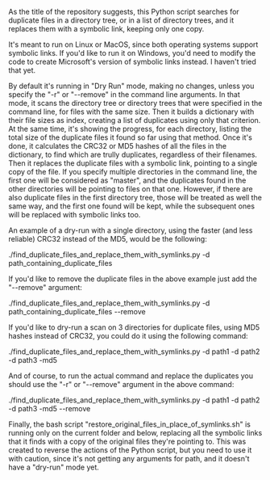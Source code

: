 As the title of the repository suggests, this Python script searches for duplicate files in a directory tree, or in a list of directory trees, and it replaces them with a symbolic link, keeping only one copy.

It's meant to run on Linux or MacOS, since both operating systems support symbolic links.
If you'd like to run it on Windows, you'd need to modify the code to create Microsoft's version of symbolic links instead. 
I haven't tried that yet.

By default it's running in "Dry Run" mode, making no changes, unless you specify the "-r" or "--remove" in the command line arguments.
In that mode, it scans the directory tree or directory trees that were specified in the command line, for files with the same size.
Then it builds a dictionary with their file sizes as index, creating a list of duplicates using only that criterion.
At the same time, it's showing the progress, for each directory, listing the total size of the duplicate files it found so far using that method.
Once it's done, it calculates the CRC32 or MD5 hashes of all the files in the dictionary, to find which are trully duplicates, regardless of their filenames.
Then it replaces the duplicate files with a symbolic link, pointing to a single copy of the file.
If you specify multiple directories in the command line, the first one will be considered as "master",
and the duplicates found in the other directories will be pointing to files on that one.
However, if there are also duplicate files in the first directory tree, those will be treated as well the same way, and the first one found will be kept,
while the subsequent ones will be replaced with symbolic links too.

An example of a dry-run with a single directory, using the faster (and less reliable) CRC32 instead of the MD5, would be the following:

./find_duplicate_files_and_replace_them_with_symlinks.py -d path_containing_duplicate_files

If you'd like to remove the duplicate files in the above example just add the "--remove" argument:

./find_duplicate_files_and_replace_them_with_symlinks.py -d path_containing_duplicate_files --remove

If you'd like to dry-run a scan on 3 directories for duplicate files, using MD5 hashes instead of CRC32, you could do it using the following command:

./find_duplicate_files_and_replace_them_with_symlinks.py -d path1 -d path2 -d path3 -md5

And of course, to run the actual command and replace the duplicates you should use the "-r" or "--remove" argument in the above command:

./find_duplicate_files_and_replace_them_with_symlinks.py -d path1 -d path2 -d path3 -md5 --remove



Finally, the bash script "restore_original_files_in_place_of_symlinks.sh" is running only on the current folder and below, 
replacing all the symbolic links that it finds with a copy of the original files they're pointing to.
This was created to reverse the actions of the Python script, but you need to use it with caution, since it's not getting any arguments for path,
and it doesn't have a "dry-run" mode yet.
